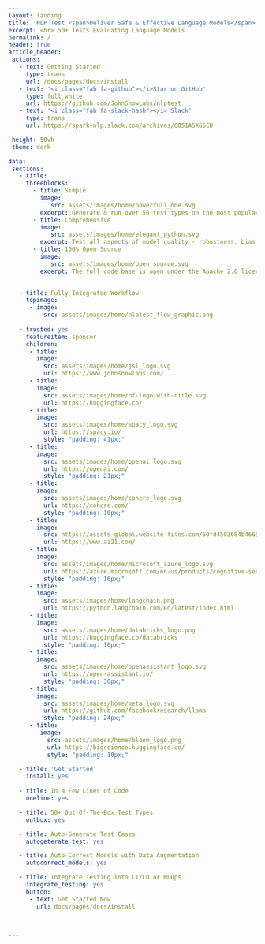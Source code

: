 ```yaml
---
layout: landing
title: 'NLP Test <span>Deliver Safe & Effective Language Models</span>'
excerpt: <br> 50+ Tests Evaluating Language Models
permalink: /
header: true
article_header:
 actions:
   - text: Getting Started
     type: trans
     url: /docs/pages/docs/install   
   - text: '<i class="fab fa-github"></i>Star on GitHub'
     type: full_white
     url: https://github.com/JohnSnowLabs/nlptest 
   - text: '<i class="fab fa-slack-hash"></i> Slack'
     type: trans
     url: https://spark-nlp.slack.com/archives/C051A5XG6CU   

 height: 50vh
 theme: dark

data:
 sections:
   - title:
     threeblocks:
       - title: Simple
         image: 
            src: assets/images/home/powerfull_one.svg
         excerpt: Generate & run over 50 test types on the most popular NLP frameworks & tasks with 1 line of code
       - title: Comprehensive
         image: 
            src: assets/images/home/elegant_python.svg
         excerpt: Test all aspects of model quality - robustness, bias, fairness, representation and accuracy - before going to production
       - title: 100% Open Source
         image: 
            src: assets/images/home/open_source.svg
         excerpt: The full code base is open under the Apache 2.0 license, designed for easy extension and AI community collaboration  

           
   - title: Fully Integrated Workflow
     topimage: 
      - image:
          src: assets/images/home/nlptest_flow_graphic.png
        
   - trusted: yes
     featureitem: sponsor
     children:
      - title:
        image:
          src: assets/images/home/jsl_logo.svg
          url: https://www.johnsnowlabs.com/
      - title:
        image:
          src: assets/images/home/hf-logo-with-title.svg 
          url: https://huggingface.co/
      - title:
        image:
          src: assets/images/home/spacy_logo.svg
          url: https://spacy.io/
          style: "padding: 41px;"
      - title:
        image:
          src: assets/images/home/openai_logo.svg
          url: https://openai.com/
          style: "padding: 21px;"
      - title:
        image:
          src: assets/images/home/cohere_logo.svg
          url: https://cohere.com/
          style: "padding: 10px;"
      - title:
        image:
          src: https://assets-global.website-files.com/60fd4503684b466578c0d307/60ff0505b0dbe005faac0c84_AI21%20Logo.svg
          url: https://www.ai21.com/
      - title:
        image:
          src: assets/images/home/microsoft_azure_logo.svg
          url: https://azure.microsoft.com/en-us/products/cognitive-services/openai-service
          style: "padding: 16px;"
      - title:
        image:
          src: assets/images/home/langchain.png
          url: https://python.langchain.com/en/latest/index.html
      - title:
        image:
          src: assets/images/home/databricks_logo.png
          url: https://huggingface.co/databricks
          style: "padding: 10px;"
      - title:
        image:
          src: assets/images/home/openassistant_logo.svg
          url: https://open-assistant.io/
          style: "padding: 30px;"
      - title:
        image:
          src: assets/images/home/meta_logo.svg
          url: https://github.com/facebookresearch/llama
          style: "padding: 24px;"
      - title:
         image:
           src: assets/images/home/bloom_logo.png
           url: https://bigscience.huggingface.co/
           style: "padding: 10px;"

   - title: 'Get Started'
     install: yes
  
   - title: In a Few Lines of Code
     oneline: yes

   - title: 50+ Out-Of-The-Box Test Types
     outbox: yes

   - title: Auto-Generate Test Cases
     autogeterate_test: yes

   - title: Auto-Correct Models with Data Augmentation
     autocorrect_models: yes

   - title: Integrate Testing into CI/CD or MLOps
     integrate_testing: yes
     button:
      - text: Get Started Now
        url: docs/pages/docs/install

        
    
---
```

